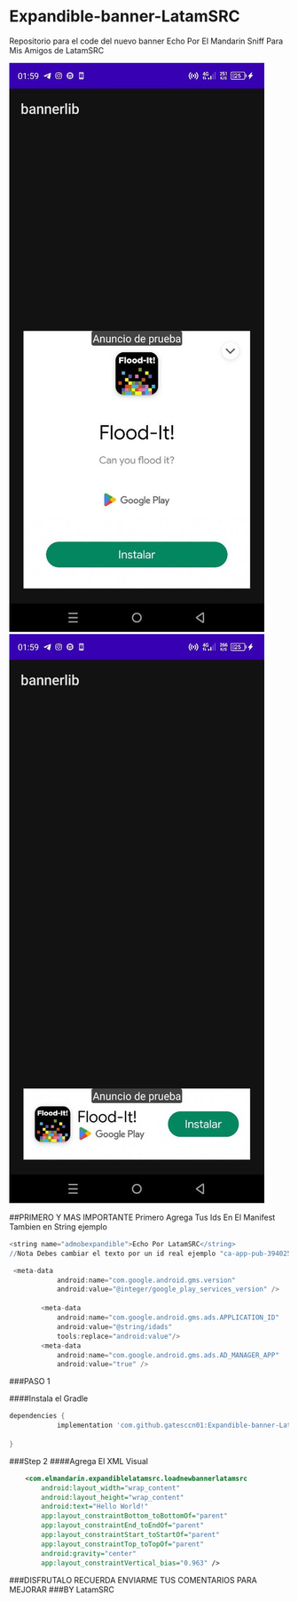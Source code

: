 # Expandible-banner-LatamSRC
Repositorio para el code del nuevo banner Echo Por El Mandarin Sniff Para Mis Amigos de LatamSRC

![Expandido](app/1.jpg)　　　　　　![Normal](app/2.jpg)

##PRIMERO Y MAS IMPORTANTE
Primero Agrega Tus Ids En El Manifest Tambien en String ejemplo
```groovy
<string name="admobexpandible">Echo Por LatamSRC</string>
//Nota Debes cambiar el texto por un id real ejemplo "ca-app-pub-3940256099942544/2014213617"
```    
```groovy
 <meta-data
            android:name="com.google.android.gms.version"
            android:value="@integer/google_play_services_version" />

        <meta-data
            android:name="com.google.android.gms.ads.APPLICATION_ID"
            android:value="@string/idads"
            tools:replace="android:value"/>
        <meta-data
            android:name="com.google.android.gms.ads.AD_MANAGER_APP"
            android:value="true" />
```
###PASO 1

####Instala el Gradle

```groovy
dependencies {
	        implementation 'com.github.gatesccn01:Expandible-banner-LatamSRC:1.0.0'

}
```
###Step 2
####Agrega El XML Visual



```xml
    <com.elmandarin.expandiblelatamsrc.loadnewbannerlatamsrc
        android:layout_width="wrap_content"
        android:layout_height="wrap_content"
        android:text="Hello World!"
        app:layout_constraintBottom_toBottomOf="parent"
        app:layout_constraintEnd_toEndOf="parent"
        app:layout_constraintStart_toStartOf="parent"
        app:layout_constraintTop_toTopOf="parent"
        android:gravity="center"
        app:layout_constraintVertical_bias="0.963" />

```
###DISFRUTALO RECUERDA ENVIARME TUS COMENTARIOS PARA MEJORAR
###BY LatamSRC

